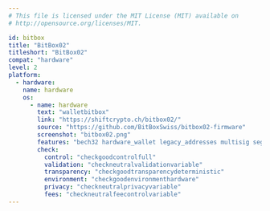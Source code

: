 ```yaml
---
# This file is licensed under the MIT License (MIT) available on
# http://opensource.org/licenses/MIT.

id: bitbox
title: "BitBox02"
titleshort: "BitBox02"
compat: "hardware"
level: 2
platform:
  - hardware:
    name: hardware
    os:
      - name: hardware
        text: "walletbitbox"
        link: "https://shiftcrypto.ch/bitbox02/"
        source: "https://github.com/BitBoxSwiss/bitbox02-firmware"
        screenshot: "bitbox02.png"
        features: "bech32 hardware_wallet legacy_addresses multisig segwit"
        check:
          control: "checkgoodcontrolfull"
          validation: "checkneutralvalidationvariable"
          transparency: "checkgoodtransparencydeterministic"
          environment: "checkgoodenvironmenthardware"
          privacy: "checkneutralprivacyvariable"
          fees: "checkneutralfeecontrolvariable"
---
```

